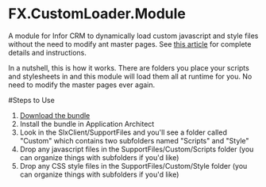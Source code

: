 # FX.CustomLoader.Module
A module for Infor CRM to dynamically load custom javascript and style files without the need to modify ant master pages. See [this article](http://customerfx.com/article/loading-custom-javascript-and-style-files-in-infor-crm-saleslogix-web-without-modifying-master-pages/) for complete details and instructions.

In a nutshell, this is how it works. There are folders you place your scripts and stylesheets in and this module will load them all at runtime for you. No need to modify the master pages ever again.

#Steps to Use
1. [Download the bundle](https://github.com/CustomerFX/FX.CustomLoader.Module/raw/master/Deliverables/Custom%20Loader%20Module.zip)
2. Install the bundle in Application Architect
3. Look in the SlxClient/SupportFiles and you'll see a folder called "Custom" which contains two subfolders named "Scripts" and "Style"
4. Drop any javascript files in the SupportFiles/Custom/Scripts folder (you can organize things with subfolders if you'd like)
5. Drop any CSS style files in the SupportFiles/Custom/Style folder (you can organize things with subfolders if you'd like)
